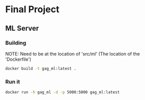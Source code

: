 # Final Project
## ML Server
### Building
NOTE: Need to be at the location of 'src/ml' (The location of the 'Dockerfile')
```bash
docker build -t gag_ml:latest .
``` 
### Run it
```bash
docker run -h gag_ml -d -p 5000:5000 gag_ml:latest
```